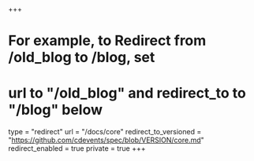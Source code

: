 +++
# For example, to Redirect from /old_blog to /blog, set 
# url to "/old_blog" and redirect_to to "/blog" below
type = "redirect"
url = "/docs/core"
redirect_to_versioned = "https://github.com/cdevents/spec/blob/VERSION/core.md"
redirect_enabled = true
private = true
+++
